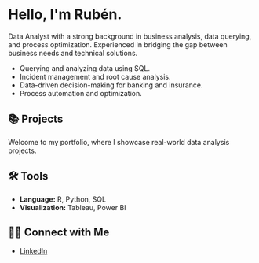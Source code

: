 # Hello, I'm Rubén.  
Data Analyst with a strong background in business analysis, data querying, and process optimization. Experienced in bridging the gap between business needs and technical solutions.  

- Querying and analyzing data using SQL.  
- Incident management and root cause analysis.  
- Data-driven decision-making for banking and insurance.  
- Process automation and optimization.  

## 📚 Projects  
Welcome to my portfolio, where I showcase real-world data analysis projects.  

## 🛠️ Tools  
- **Language:** R, Python, SQL  
- **Visualization:** Tableau, Power BI

## 👋🏻 Connect with Me  
- [LinkedIn](#)  


<!--
**rrmacia/rrmacia** is a ✨ _special_ ✨ repository because its `README.md` (this file) appears on your GitHub profile.

Here are some ideas to get you started:

- 🔭 I’m currently working on ...
- 🌱 I’m currently learning ...
- 👯 I’m looking to collaborate on ...
- 🤔 I’m looking for help with ...
- 💬 Ask me about ...
- 📫 How to reach me: ...
- 😄 Pronouns: ...
- ⚡ Fun fact: ...
-->
